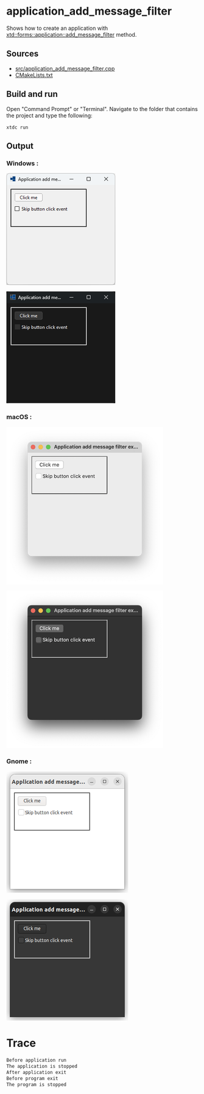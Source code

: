 # application_add_message_filter

Shows how to create an application with  [xtd::forms::application::add_message_filter](https://gammasoft71.github.io/xtd/reference_guides/latest/classxtd_1_1forms_1_1application.html#a4f8eac12a2e3e29b5308846260788d14) method.

## Sources

* [src/application_add_message_filter.cpp](src/application_add_message_filter.cpp)
* [CMakeLists.txt](CMakeLists.txt)

## Build and run

Open "Command Prompt" or "Terminal". Navigate to the folder that contains the project and type the following:

```shell
xtdc run
```

## Output

### Windows :

![Screenshot](../../../../docs/pictures/examples/application_add_message_filter_w.png)

![Screenshot](../../../../docs/pictures/examples/application_add_message_filter_wd.png)

### macOS :

![Screenshot](../../../../docs/pictures/examples/application_add_message_filter_m.png)

![Screenshot](../../../../docs/pictures/examples/application_add_message_filter_md.png)

### Gnome :

![Screenshot](../../../../docs/pictures/examples/application_add_message_filter_g.png)

![Screenshot](../../../../docs/pictures/examples/application_add_message_filter_gd.png)

# Trace

```
Before application run
The application is stopped
After application exit
Before program exit
The program is stopped
```
